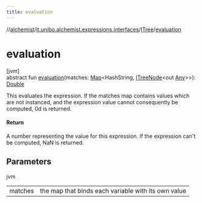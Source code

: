 ```yaml
---
title: evaluation
---
```

//[alchemist](../../../index.html)/[it.unibo.alchemist.expressions.interfaces](../index.html)/[ITree](index.html)/[evaluation](evaluation.html)



# evaluation



[jvm]\
abstract fun [evaluation](evaluation.html)(matches: [Map](https://docs.oracle.com/javase/8/docs/api/java/util/Map.html)<HashString, [ITreeNode](../-i-tree-node/index.html)<out [Any](https://kotlinlang.org/api/latest/jvm/stdlib/kotlin/-any/index.html)>>): [Double](https://kotlinlang.org/api/latest/jvm/stdlib/kotlin/-double/index.html)



This evaluates the expression. If the matches map contains values which are not instanced, and the expression value cannot consequently be computed, 0d is returned.



#### Return



A number representing the value for this expression. If the expression can't be computed, NaN is returned.



## Parameters


jvm

| | |
|---|---|
| matches | the map that binds each variable with its own value |




